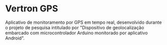 ﻿# Vertron GPS
Aplicativo de monitoramento por GPS em tempo real, desenvolvido durante o projeto de pesquisa intitulado por "Dispositivo de geolocalização embarcado com microcontrolador Arduino monitorado por aplicativo Android".
